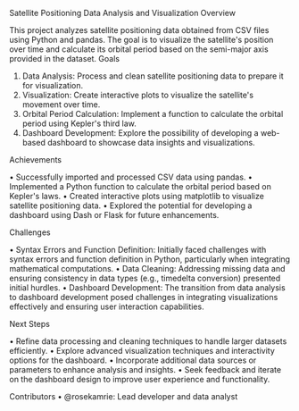 Satellite Positioning Data Analysis and Visualization
Overview

This project analyzes satellite positioning data obtained from CSV files using Python and pandas. The goal is to visualize the satellite's position over time and calculate its orbital period based on the semi-major axis provided in the dataset.
Goals

1.	Data Analysis: Process and clean satellite positioning data to prepare it for visualization.
2.	Visualization: Create interactive plots to visualize the satellite's movement over time.
3.	Orbital Period Calculation: Implement a function to calculate the orbital period using Kepler's third law.
4.	Dashboard Development: Explore the possibility of developing a web-based dashboard to showcase data insights and visualizations.

Achievements

•	Successfully imported and processed CSV data using pandas.
•	Implemented a Python function to calculate the orbital period based on Kepler's laws.
•	Created interactive plots using matplotlib to visualize satellite positioning data.
•	Explored the potential for developing a dashboard using Dash or Flask for future enhancements.

Challenges

•	Syntax Errors and Function Definition: Initially faced challenges with syntax errors and function definition in Python, particularly when integrating mathematical computations.
•	Data Cleaning: Addressing missing data and ensuring consistency in data types (e.g., timedelta conversion) presented initial hurdles.
•	Dashboard Development: The transition from data analysis to dashboard development posed challenges in integrating visualizations effectively and ensuring user interaction capabilities.

Next Steps

•	Refine data processing and cleaning techniques to handle larger datasets efficiently.
•	Explore advanced visualization techniques and interactivity options for the dashboard.
•	Incorporate additional data sources or parameters to enhance analysis and insights.
•	Seek feedback and iterate on the dashboard design to improve user experience and functionality.

Contributors
•	@rosekamrie: Lead developer and data analyst


